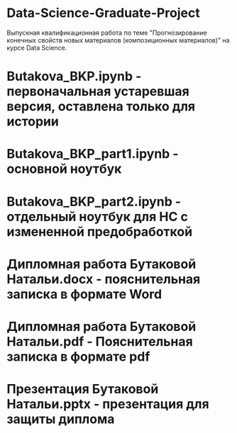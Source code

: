 # Data-Science-Graduate-Project
Выпускная квалификационная работа по теме "Прогнозирование конечных свойств новых материалов (композиционных материалов)" на курсе Data Science.
# Butakova_BKP.ipynb - первоначальная устаревшая версия, оставлена только для истории
# Butakova_BKP_part1.ipynb - основной ноутбук
# Butakova_BKP_part2.ipynb - отдельный ноутбук для НС с измененной предобработкой
# Дипломная работа Бутаковой Натальи.docx - пояснительная записка в формате Word
# Дипломная работа Бутаковой Натальи.pdf - Пояснительная записка в формате pdf
# Презентация Бутаковой Натальи.pptx - презентация для защиты диплома
